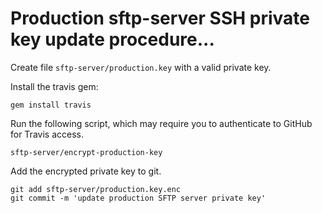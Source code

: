 # Production sftp-server SSH private key update procedure...

Create file ```sftp-server/production.key``` with a valid private key.

Install the travis gem:
```
gem install travis
```

Run the following script, which may require you to authenticate to GitHub for Travis access.
```
sftp-server/encrypt-production-key
```

Add the encrypted private key to git.
```
git add sftp-server/production.key.enc
git commit -m 'update production SFTP server private key'
```
